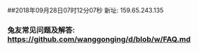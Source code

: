##2018年09月28日07时12分07秒 新址: 159.65.243.135
### 兔友常见问题及解答: https://github.com/wanggonging/d/blob/w/FAQ.md
